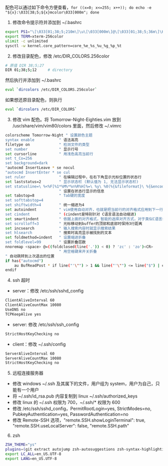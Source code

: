 配色可以通过如下命令方便查看，`for ((x=0; x<=255; x++)); do echo -e "${x}:\033[38;5;${x}mcolor\033[000m"; done`

1. 修改命令提示符并添加到 ~/.bashrc

```bash
export PS1="\[\033[01;38;5;210m\]\u\[\033[000m\]@\[\033[01;38;5;36m\]\H\[\033[000m\][\[\033[01;38;5;131m\]\t\[\033[000m\]]\[\033[000m\][\[\033[01;38;5;103m\]\#\[\033[000m\]]: \[\033[01;38;5;12m\]\w \[\033[000m\]\n\$ "
export TERM=xterm-256color
ulimit -c unlimited
sysctl -w kernel.core_pattern=core_%e_%s_%u_%g_%p_%t
```

2. 修改目录配色，修改 /etc/DIR_COLORS.256color

```bash
# 原值 DIR 38;5;27
DIR 01;38;5;12     # directory
```

然后执行并添加到 ~/.bashrc

```bash
eval `dircolors /etc/DIR_COLORS.256color`
```

如果想还原目录配色，则执行

```bash
eval `dircolors /etc/DIR_COLORS`
```

3. 修改 vim 配色。将 Tomorrow-Night-Eighties.vim 放到 /usr/share/vim/vim80/colors 里面，然后修改 ~/.vimrc

```bash
colorscheme Tomorrow-Night " 设置颜色主题
syntax enable           " 语法高亮
filetype on             " 检测文件的类型
set number              " 显示行号
set cursorline          " 用浅色高亮当前行
set t_Co=256
set background=dark
"autocmd InsertLeave * se nocul
"autocmd InsertEnter * se cul
set ruler               " 在编辑过程中，在右下角显示光标位置的状态行
set laststatus=2        " 显示状态栏 (默认值为 1, 无法显示状态栏)
set statusline=\ %<%F[%1*%M%*%n%R%H]%=\ %y\ %0(%{&fileformat}\ %{&encoding}\ %c:%l/%L%)\
                        " 设置在状态行显示的信息
set tabstop=8           " Tab键的宽度
set softtabstop=4
set shiftwidth=4        " 统一缩进为4
set autoindent          " vim使用自动对齐，也就是把当前行的对齐格式应用到下一行(自动缩进)
set cindent             " (cindent是特别针对 C语言语法自动缩进)
set smartindent         " 依据上面的对齐格式，智能的选择对齐方式，对于类似C语言编写上有用
set scrolloff=3         " 光标移动到buffer的顶部和底部时保持3行距离
set incsearch           " 输入搜索内容时就显示搜索结果
set hlsearch            " 搜索时高亮显示被找到的文本
set foldmethod=indent   " 设置缩进折叠
set foldlevel=99        " 设置折叠层数
nnoremap <space> @=((foldclosed(line('.')) < 0) ? 'zc' : 'zo')<CR>
                        " 用空格键来开关折叠
" 自动跳转到上次退出的位置
if has("autocmd")
    au BufReadPost * if line("'\"") > 1 && line("'\"") <= line("$") | exe "normal! g'\"" | endif                                        
endif
```

4. ssh 超时

* server：修改 /etc/ssh/sshd_config

```bash
ClientAliveInterval 60
ClientAliveCountMax 10080
UseDNS no
TCPKeepAlive yes
```

* server: 修改 /etc/ssh/ssh_config

```bash
StrictHostKeyChecking no
```

* client：修改 ~/.ssh/config

```bash
ServerAliveInterval 60
ServerAliveCountMax 10080
StrictHostKeyChecking no
```

5. 远程连接服务器

* 修改 windows ~/.ssh 及其属下的文件，用户组为 system，用户为自己，只能有一个用户
* 将 ~/.ssh/id_rsa.pub 内容复制到 linux ~/.ssh/authorized_keys
* 修改 linux 的 ~/.ssh 权限为 700，~/.ssh/* 权限为 600
* 修改 /etc/ssh/sshd_config，PermitRootLogin=yes, StrictModes=no, PubkeyAuthentication=yes, PasswordAuthentication=no
* 修改 Remote-SSH 选项，"remote.SSH.showLoginTerminal": true, "remote.SSH.useLocalServer": false, "remote.SSH.path"

6. zsh

```bash
ZSH_THEME="ys"
plugins=(git extract autojump zsh-autosuggestions zsh-syntax-highlighting)
export LC_ALL=en_US.UTF-8
export LANG=en_US.UTF-8
```
